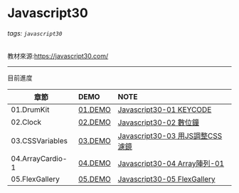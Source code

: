# Javascript30
###### tags: `javascript30`
教材來源:https://javascript30.com/


---

目前進度


| 章節            | DEMO       |    NOTE                        |
| ----------     |:-----------|:--------------------------------|
|01.DrumKit      | [01.DEMO]  | [Javascript30-01 KEYCODE]       |
|02.Clock        | [02.DEMO]  | [Javascript30-02 數位鐘]         |
|03.CSSVariables | [03.DEMO]  | [Javascript30-03 用JS調整CSS濾鏡] |
|04.ArrayCardio-1| [04.DEMO]  | [Javascript30-04 Array陣列-01] |
|05.FlexGallery  | [05.DEMO]  | [Javascript30-05 FlexGallery] |

[01.DEMO]:https://jiangreira.github.io/Javascript30/01.DrumKit/index.html
[Javascript30-01 KEYCODE]:https://hackmd.io/@jiangreira/SJBMfNKm8
[02.DEMO]:https://jiangreira.github.io/Javascript30/02.Clock/index.html
[Javascript30-02 數位鐘]:https://hackmd.io/@jiangreira/BJe43Nqm8
[03.DEMO]:https://jiangreira.github.io/Javascript30/03.CSSVariables/index.html
[Javascript30-03 用JS調整CSS濾鏡]:https://hackmd.io/@jiangreira/r1tdFLc7L
[04.DEMO]:https://jiangreira.github.io/Javascript30/04.ArrayCardio-1/index.html
[Javascript30-04 Array陣列-01]:https://hackmd.io/@jiangreira/ryOeqAnmL
[05.DEMO]:https://jiangreira.github.io/Javascript30/05.FlexGallery/index.html
[Javascript30-05 FlexGallery]:https://hackmd.io/@jiangreira/BJWbagTm8